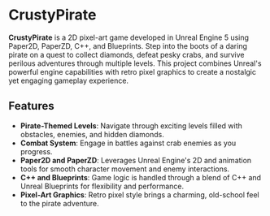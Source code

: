 # CrustyPirate

**CrustyPirate** is a 2D pixel-art game developed in Unreal Engine 5 using Paper2D, PaperZD, C++, and Blueprints. Step into the boots of a daring pirate on a quest to collect diamonds, defeat pesky crabs, and survive perilous adventures through multiple levels. This project combines Unreal's powerful engine capabilities with retro pixel graphics to create a nostalgic yet engaging gameplay experience.

## Features

- **Pirate-Themed Levels**: Navigate through exciting levels filled with obstacles, enemies, and hidden diamonds.
- **Combat System**: Engage in battles against crab enemies as you progress.
- **Paper2D and PaperZD**: Leverages Unreal Engine's 2D and animation tools for smooth character movement and enemy interactions.
- **C++ and Blueprints**: Game logic is handled through a blend of C++ and Unreal Blueprints for flexibility and performance.
- **Pixel-Art Graphics**: Retro pixel style brings a charming, old-school feel to the pirate adventure.
